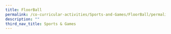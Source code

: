 ```yaml
---
title: FloorBall
permalink: /co-curricular-activities/Sports-and-Games/FloorBall/permalink/
description: ""
third_nav_title: Sports & Games
---
```

